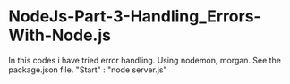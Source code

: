 # NodeJs-Part-3-Handling_Errors-With-Node.js
In this codes i have tried error handling. Using nodemon, morgan. See the package.json file. "Start" : "node server.js"
